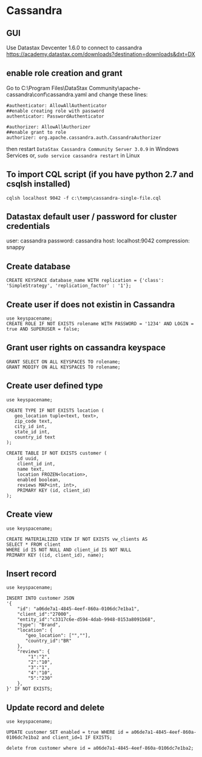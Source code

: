 # Cassandra

## GUI
Use Datastax Devcenter 1.6.0 to connect to cassandra
https://academy.datastax.com/downloads?destination=downloads&dxt=DX

## enable role creation and grant
Go to C:\Program Files\DataStax Community\apache-cassandra\conf\cassandra.yaml and change these lines:
```
#authenticator: AllowAllAuthenticator 
##enable creating role with password
authenticator: PasswordAuthenticator

#authorizer: AllowAllAuthorizer 
##enable grant to role
authorizer: org.apache.cassandra.auth.CassandraAuthorizer
```
then restart `DataStax Cassandra Community Server 3.0.9` in Windows Services or, `sudo service cassandra restart` in Linux

## To import CQL script (if you have python 2.7 and csqlsh installed)
```
cqlsh localhost 9042 -f c:\temp\cassandra-single-file.cql
```

## Datastax default user / password for cluster credentials
user: cassandra
password: cassandra
host: localhost:9042
compression: snappy

## Create database
```
CREATE KEYSPACE database_name WITH replication = {'class': 'SimpleStrategy', 'replication_factor' : '1'};
```

## Create user if does not existin in Cassandra
```
use keyspacename;
CREATE ROLE IF NOT EXISTS rolename WITH PASSWORD = '1234' AND LOGIN = true AND SUPERUSER = false;
```

## Grant user rights on cassandra keyspace
```
GRANT SELECT ON ALL KEYSPACES TO rolename;
GRANT MODIFY ON ALL KEYSPACES TO rolename;
```

## Create user defined type
```
use keyspacename;

CREATE TYPE IF NOT EXISTS location (
   geo_location tuple<text, text>,
   zip_code text,
   city_id int,
   state_id int,
   country_id text
);

CREATE TABLE IF NOT EXISTS customer (
	id uuid,
	client_id int,
	name text,
	location FROZEN<location>,
	enabled boolean,
	reviews MAP<int, int>,
	PRIMARY KEY (id, client_id)
);
```

## Create view
```
use keyspacename;

CREATE MATERIALIZED VIEW IF NOT EXISTS vw_clients AS
SELECT * FROM client
WHERE id IS NOT NULL AND client_id IS NOT NULL
PRIMARY KEY ((id, client_id), name);
```

## Insert record
```
use keyspacename;

INSERT INTO customer JSON
'{
    "id": "a06de7a1-4845-4eef-860a-0106dc7e1ba1",
    "client_id":"27000",
    "entity_id":"c3317c6e-d594-4dab-9948-0153a8091b68",
    "type": "Brand",
    "location": {
       "geo_location": ["",""],
       "country_id":"BR"
    },
    "reviews": {
        "1":"2",
        "2":"10",
        "3":"1",
        "4":"10",
        "5":"230"
    },
}' IF NOT EXISTS;

```

## Update record and delete
```
use keyspacename;

UPDATE customer SET enabled = true WHERE id = a06de7a1-4845-4eef-860a-0106dc7e1ba2 and client_id=1 IF EXISTS;

delete from customer where id = a06de7a1-4845-4eef-860a-0106dc7e1ba2;
```
